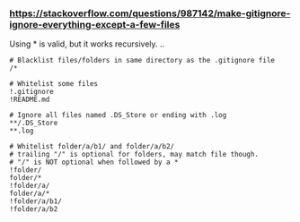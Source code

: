 
### https://stackoverflow.com/questions/987142/make-gitignore-ignore-everything-except-a-few-files

Using * is valid, but it works recursively. ..

    # Blacklist files/folders in same directory as the .gitignore file
    /*

    # Whitelist some files
    !.gitignore
    !README.md

    # Ignore all files named .DS_Store or ending with .log
    **/.DS_Store
    **.log

    # Whitelist folder/a/b1/ and folder/a/b2/
    # trailing "/" is optional for folders, may match file though.
    # "/" is NOT optional when followed by a *
    !folder/
    folder/*
    !folder/a/
    folder/a/*
    !folder/a/b1/
    !folder/a/b2
